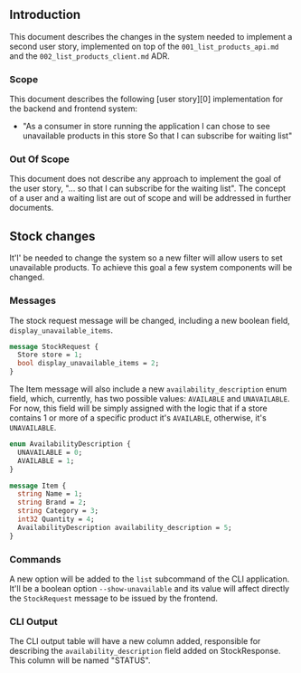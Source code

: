 ## Introduction

This document describes the changes in the system needed to implement a second user story, implemented on top of the `001_list_products_api.md` and the `002_list_products_client.md` ADR.

### Scope

This document describes the following [user story][0] implementation for the backend and frontend system:

- "As a consumer in store running the application
  I can chose to see unavailable products in this store
  So that I can subscribe for waiting list"

### Out Of Scope

This document does not describe any approach to implement the goal of the user story, "... so that I can subscribe for the waiting list". The concept of a user and a waiting list are out of scope and will be addressed in further documents.

## Stock changes

It'l' be needed to change the system so a new filter will allow users to set unavailable products. To achieve this goal a few system components will be changed.

### Messages

The stock request message will be changed, including a new boolean field, `display_unavailable_items`.

```protobuf
message StockRequest {
  Store store = 1;
  bool display_unavailable_items = 2;
}
```

The Item message will also include a new `availability_description` enum field, which, currently, has two possible values: `AVAILABLE` and `UNAVAILABLE`. For now, this field will be simply assigned with the logic that if a store contains 1 or more of a specific product it's `AVAILABLE`, otherwise, it's `UNAVAILABLE`.

```protobuf
enum AvailabilityDescription {
  UNAVAILABLE = 0;
  AVAILABLE = 1;
}

message Item {
  string Name = 1;
  string Brand = 2;
  string Category = 3;
  int32 Quantity = 4;
  AvailabilityDescription availability_description = 5;
}
```

### Commands

A new option will be added to the `list` subcommand of the CLI application. It'll be a boolean option `--show-unavailable` and its value will affect directly the `StockRequest` message to be issued by the frontend.

### CLI Output

The CLI output table will have a new column added, responsible for describing the `availability_description` field added on StockResponse. This column will be named "STATUS".
